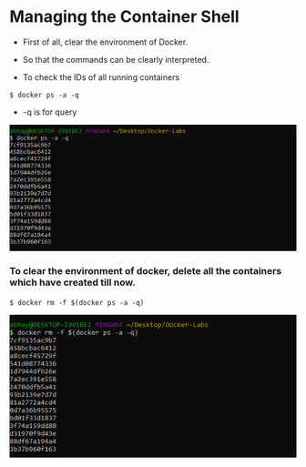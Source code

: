 # Managing the Container Shell

* First of all, clear the environment of Docker.
* So that the commands can be clearly interpreted.

* To check the IDs of all running containers
```
$ docker ps -a -q
```
  * -q is for query <br />
  
![alt Text](https://github.com/srabhayraj/Docker-Labs/blob/master/metadata/managing/1.PNG)

### To clear the environment of docker, delete all the containers which have created till now.
```
$ docker rm -f $(docker ps -a -q)
```
![alt Text](https://github.com/srabhayraj/Docker-Labs/blob/master/metadata/managing/2.PNG)


